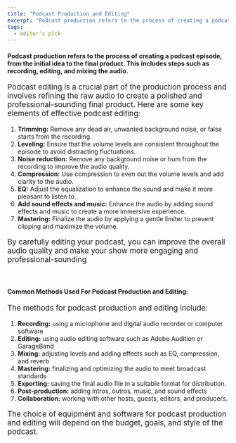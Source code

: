 ```yaml
---
title: "Podcast Production and Editing"
excerpt: "Podcast production refers to the process of creating a podcast episode, from the initial idea to the final product. This includes steps such as recording, editing and mixing the audio."
tags:
  - editor's pick
---
```


#### Podcast production refers to the process of creating a podcast episode, from the initial idea to the final product. This includes steps such as recording, editing, and mixing the audio.

<p style="font-size:17px;font-weight:400"> Podcast editing is a crucial part of the production process and involves refining the raw audio to create a polished and professional-sounding final product. Here are some key elements of effective podcast editing:</p>

1. **Trimming:** Remove any dead air, unwanted background noise, or false starts from the recording.
1. **Leveling:** Ensure that the volume levels are consistent throughout the episode to avoid distracting fluctuations.
1. **Noise reduction:** Remove any background noise or hum from the recording to improve the audio quality.
1. **Compression:** Use compression to even out the volume levels and add clarity to the audio.
1. **EQ:** Adjust the equalization to enhance the sound and make it more pleasant to listen to.
1. **Add sound effects and music:** Enhance the audio by adding sound effects and music to create a more immersive experience.
1. **Mastering:** Finalize the audio by applying a gentle limiter to prevent clipping and maximize the volume.

<p style="font-size:17px;font-weight:400">
By carefully editing your podcast, you can improve the overall audio quality and make your show more engaging and professional-sounding
</p>

<br>

#### Common Methods Used For Podcast Production and Editing:

<p style="font-size:17px;font-weight:400">The methods for podcast production and editing include:
</p>

1. **Recording:** using a microphone and digital audio recorder or computer software
1. **Editing:** using audio editing software such as Adobe Audition or GarageBand
1. **Mixing:** adjusting levels and adding effects such as EQ, compression, and reverb
1. **Mastering:** finalizing and optimizing the audio to meet broadcast standards
1. **Exporting:** saving the final audio file in a suitable format for distribution.
1. **Post-production:** adding intros, outros, music, and sound effects
1. **Collaboration:** working with other hosts, guests, editors, and producers.

<p style="font-size:17px;font-weight:400">The choice of equipment and software for podcast production and editing will depend on the budget, goals, and style of the podcast.
</p>
